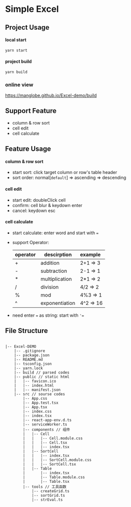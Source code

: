 # Simple Excel

## Project Usage

#### local start

```bash
yarn start
```

#### project build

```bash
yarn build
```

### online view

https://manglobe.github.io/Excel-demo/build

## Support Feature

- column & row sort
- cell edit
- cell calculate

## Feature Usage

#### column & row sort

- start sort: click target column or row's table header
- sort order: normal[`default`] => ascending => descending

#### cell edit

- start edit: doubleClick cell
- confirm: cell blur & keydown enter
- cancel: keydown esc

#### cell calculate

- start calculate: enter word and start with `=`
- support Operator:

  | operator | descirption    | example   |
  | -------- | -------------- | :-------- |
  | +        | addition       | 2+1 => 3  |
  | -        | subtraction    | 2-1 => 1  |
  | \*       | multiplication | 2\*1 => 2 |
  | /        | division       | 4/2 => 2  |
  | %        | mod            | 4%3 => 1  |
  | ^        | exponentiation | 4^2 => 16 |

- need enter `=` as string: start with `'=`

## File Structure

```

|-- Excel-DEMO
    |-- .gitignore
    |-- package.json
    |-- README.md
    |-- tsconfig.json
    |-- yarn.lock
    |-- build // parsed codes
    |-- public // static html
    |   |-- favicon.ico
    |   |-- index.html
    |   |-- manifest.json
    |-- src // sourse codes
        |-- App.css
        |-- App.test.tsx
        |-- App.tsx
        |-- index.css
        |-- index.tsx
        |-- react-app-env.d.ts
        |-- serviceWorker.ts
        |-- components // 组件
        |   |-- Cell
        |   |   |-- Cell.module.css
        |   |   |-- Cell.tsx
        |   |   |-- index.tsx
        |   |-- SortCell
        |   |   |-- index.tsx
        |   |   |-- SortCell.module.css
        |   |   |-- SortCell.tsx
        |   |-- Table
        |       |-- index.tsx
        |       |-- Table.module.css
        |       |-- Table.tsx
        |-- tools // 工具函数
            |-- createGrid.ts
            |-- sortGrid.ts
            |-- strEval.ts
```
